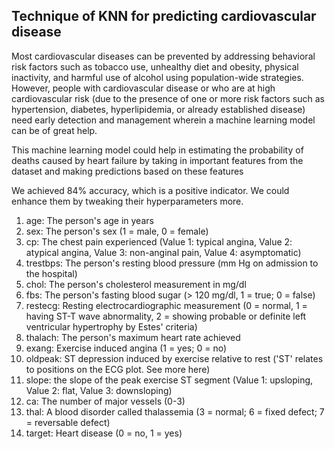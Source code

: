 ## Technique of KNN for predicting cardiovascular disease

Most cardiovascular diseases can be prevented by addressing behavioral risk factors such as tobacco use, unhealthy diet and obesity, physical inactivity, and harmful use of alcohol using population-wide strategies. However, people with cardiovascular disease or who are at high cardiovascular risk (due to the presence of one or more risk factors such as hypertension, diabetes, hyperlipidemia, or already established disease) need early detection and management wherein a machine learning model can be of great help.

This machine learning model could help in estimating the probability of deaths caused by heart failure by taking in important features from the dataset and making predictions based on these features


We achieved 84% accuracy, which is a positive indicator. We could enhance them by tweaking their hyperparameters more.

1. age: The person's age in years
2. sex: The person's sex (1 = male, 0 = female)
3. cp: The chest pain experienced (Value 1: typical angina, Value 2: atypical angina, Value 3: non-anginal pain, Value 4: asymptomatic)
4. trestbps: The person's resting blood pressure (mm Hg on admission to the hospital)
5. chol: The person's cholesterol measurement in mg/dl
6. fbs: The person's fasting blood sugar (> 120 mg/dl, 1 = true; 0 = false)
7. restecg: Resting electrocardiographic measurement (0 = normal, 1 = having ST-T wave abnormality, 2 = showing probable or definite left ventricular hypertrophy by Estes' criteria)
8. thalach: The person's maximum heart rate achieved
9. exang: Exercise induced angina (1 = yes; 0 = no)
10. oldpeak: ST depression induced by exercise relative to rest ('ST' relates to positions on the ECG plot. See more here)
11. slope: the slope of the peak exercise ST segment (Value 1: upsloping, Value 2: flat, Value 3: downsloping)
12. ca: The number of major vessels (0-3)
13. thal: A blood disorder called thalassemia (3 = normal; 6 = fixed defect; 7 = reversable defect)
14. target: Heart disease (0 = no, 1 = yes)

